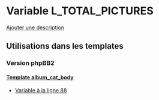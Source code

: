 # Variable L_TOTAL_PICTURES
[Ajouter une description](https://fa-tvars.appspot.com/var/L_TOTAL_PICTURES)

## Utilisations dans les templates

### Version phpBB2

#### [Template album_cat_body](subsilver/album_cat_body.md)
* [Variable &agrave; la ligne 88](../subsilver/album_cat_body.tpl#L88)